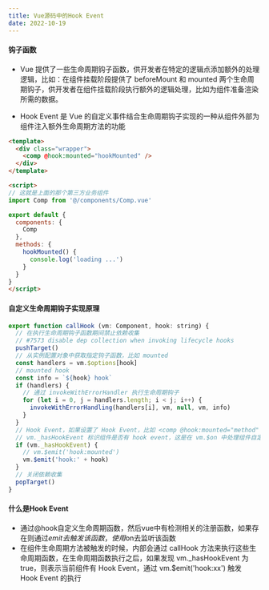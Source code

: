 ```yaml
---
title: Vue源码中的Hook Event
date: 2022-10-19
---
```


#### 钩子函数

* Vue 提供了一些生命周期钩子函数，供开发者在特定的逻辑点添加额外的处理逻辑，比如：在组件挂载阶段提供了 beforeMount 和 mounted 两个生命周期钩子，供开发者在组件挂载阶段执行额外的逻辑处理，比如为组件准备渲染所需的数据。

* Hook Event 是 Vue 的自定义事件结合生命周期钩子实现的一种从组件外部为组件注入额外生命周期方法的功能

```html
<template>
  <div class="wrapper">
    <comp @hook:mounted="hookMounted" />
  </div>
</template>

<script>
// 这就是上面的那个第三方业务组件
import Comp from '@/components/Comp.vue'

export default {
  components: {
    Comp
  },
  methods: {
    hookMounted() {
      console.log('loading ...')
    }
  }
}
</script>

```

#### 自定义生命周期钩子实现原理


```javascript
export function callHook (vm: Component, hook: string) {
  // 在执行生命周期钩子函数期间禁止依赖收集
  // #7573 disable dep collection when invoking lifecycle hooks
  pushTarget()
  // 从实例配置对象中获取指定钩子函数，比如 mounted
  const handlers = vm.$options[hook]
  // mounted hook
  const info = `${hook} hook`
  if (handlers) {
    // 通过 invokeWithErrorHandler 执行生命周期钩子
    for (let i = 0, j = handlers.length; i < j; i++) {
      invokeWithErrorHandling(handlers[i], vm, null, vm, info)
    }
  }
  // Hook Event，如果设置了 Hook Event，比如 <comp @hook:mounted="method" />，则通过 $emit 触发该事件
  // vm._hasHookEvent 标识组件是否有 hook event，这是在 vm.$on 中处理组件自定义事件时设置的
  if (vm._hasHookEvent) {
    // vm.$emit('hook:mounted')
    vm.$emit('hook:' + hook)
  }
  // 关闭依赖收集
  popTarget()
}
```

#### 什么是Hook Event

* 通过@hook自定义生命周期函数，然后vue中有检测相关的注册函数，如果存在则通过$emit去触发该函数，使用$on去监听该函数
* 在组件生命周期方法被触发的时候，内部会通过 callHook 方法来执行这些生命周期函数，在生命周期函数执行之后，如果发现 vm._hasHookEvent 为 true，则表示当前组件有 Hook Event，通过 vm.$emit('hook:xx') 触发 Hook Event 的执行


